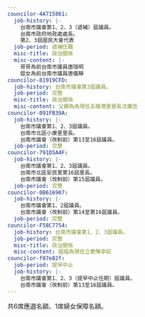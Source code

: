 ```yaml
---
councilor-4A715861:
  job-history: |-
    台南市議會第1、2、3（遞補）屆議員。
    台南市政府地政處處長。
    第2、3屆國民大會代表
  job-period: 遞補任職
  misc-title: 政治關係
  misc-content: |-
    哥哥為前台南市議員唐瑞明
    姪女為前台南市議員唐儀靜
councilor-81919CFD:
  job-history: 台南市議會第3屆議員。
  job-period: 完整
  misc-title: 政治關係
  misc-content: 父親為為現任五條港里里長沈廉哲
councilor-091FB39A:
  job-history: |-
    台南市議會第1、2、3屆議員。
    台南市北區小康里里長。
    台南市議會（改制前）第13至16屆議員。
  job-period: 完整
councilor-791D5A4F:
  job-history: |-
    台南市議會第1、2、3屆議員。
    台南市北區安民里第16屆里長。
    台南市議會（改制前）第15屆議員。
  job-period: 完整
councilor-0B616907:
  job-history: |-
    台南市議會第1、2屆議員。
    台南市議會（改制前）第14至第16屆議員。
  job-period: 完整
councilor-F58C7754:
  job-history: 台南市議會第1、2、3屆議員。
  job-period: 完整
  misc-title: 政治關係
  misc-content: 姐姐為現任立委陳亭妃
councilor-f07e82f:
  job-period: 提早中止
  job-history: |-
    台南市議會第1、2、3（提早中止任期）屆議員。
    台南市議會（改制前）第13至16屆議員。
---
```

共6席應選名額、1席婦女保障名額。